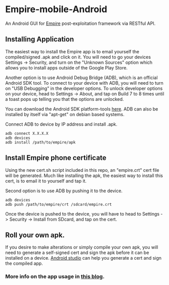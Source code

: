 # Empire-mobile-Android
An Android GUI for [Empire](https://github.com/EmpireProject/Empire/tree/3.0-Beta) post-exploitation framework via RESTful API. 

## Installing Application
The easiest way to install the Empire app is to email yourself the compiled/signed .apk and click on it.  You will need to go your devices Settings -> Security, and turn on the "Unknown Sources" option which allows you to install apps outside of the Google Play Store. 

Another option is to use Android Debug Bridge (ADB), which is an official Android SDK tool.  To connect to your device with ADB, you will need to turn on "USB Debugging" in the developer options.  To unlock developer options on your device, head to Settings -> About, and tap on Build 7 to 8 times until a toast pops up telling you that the options are unlocked.  

You can download the Android SDK platform-tools [here](https://developer.android.com/studio/releases/platform-tools).  ADB can also be installed by itself via "apt-get" on debian based systems.

Connect ADB to device by IP address and install .apk.
```
adb connect X.X.X.X
adb devices
adb install /path/to/empire/apk
```

## Install Empire phone certificate
Using the new cert.sh script included in this repo, an "empire.crt" cert file will be generated.  Much like installing the apk, the easiest way to install this cert, is to email it to yourself and tap it.  

Second option is to use ADB by pushing it to the device.
```
adb devices
adb push /path/to/empire/crt /sdcard/empire.crt
```

Once the device is pushed to the device, you will have to head to Settings -> Security -> Install from SDcard, and tap on the cert.  

## Roll your own apk.
If you desire to make alterations or simply compile your own apk, you will need to generate a self-signed cert and sign the apk before it can be installed on a device.  [Android studio](https://developer.android.com/studio/publish/app-signing) can help you generate a cert and sign the compiled app.  

### More info on the app usage in [this blog](https://pickles.xyz).
